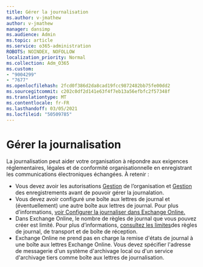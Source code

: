 ```yaml
---
title: Gérer la journalisation
ms.author: v-jmathew
author: v-jmathew
manager: dansimp
ms.audience: Admin
ms.topic: article
ms.service: o365-administration
ROBOTS: NOINDEX, NOFOLLOW
localization_priority: Normal
ms.collection: Adm_O365
ms.custom:
- "9004299"
- "7677"
ms.openlocfilehash: 2fcd0f386d2da8cad19fcc9872482bb75fe00dd2
ms.sourcegitcommit: c202c0df2d141e63f4f7eb13a56efbfc2f57348f
ms.translationtype: MT
ms.contentlocale: fr-FR
ms.lasthandoff: 03/05/2021
ms.locfileid: "50509785"
---
```

# <a name="manage-journaling"></a>Gérer la journalisation

La journalisation peut aider votre organisation à répondre aux exigences réglementaires, légales et de conformité organisationnelle en enregistrant les communications électroniques échangées. À retenir :

* Vous devez avoir les autorisations [Gestion](https://go.microsoft.com/fwlink/?linkid=2115259) de l’organisation et [Gestion](https://go.microsoft.com/fwlink/?linkid=2115469) des enregistrements avant de pouvoir gérer la journalation.
* Vous devez avoir configuré une boîte aux lettres de journal et (éventuellement) une autre boîte aux lettres de journal. Pour plus d’informations, [voir Configurer la journaliser dans Exchange Online.](https://go.microsoft.com/fwlink/?linkid=2115260)
* Dans Exchange Online, le nombre de règles de journal que vous pouvez créer est limité. Pour plus d’informations, [consultez les limites](https://go.microsoft.com/fwlink/?linkid=2115261)des règles de journal, de transport et de boîte de réception.
* Exchange Online ne prend pas en charge la remise d'états de journal à une boîte aux lettres Exchange Online. Vous devez spécifier l'adresse de messagerie d'un système d'archivage local ou d'un service d'archivage tiers comme boîte aux lettres de journalisation.
